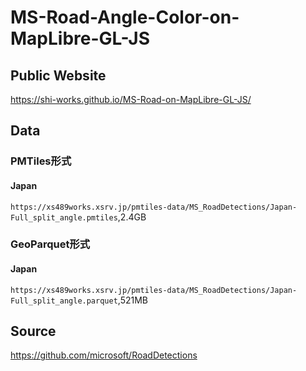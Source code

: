 # MS-Road-Angle-Color-on-MapLibre-GL-JS
## Public Website
https://shi-works.github.io/MS-Road-on-MapLibre-GL-JS/

## Data
### PMTiles形式
#### Japan
`https://xs489works.xsrv.jp/pmtiles-data/MS_RoadDetections/Japan-Full_split_angle.pmtiles`,2.4GB

### GeoParquet形式
#### Japan
`https://xs489works.xsrv.jp/pmtiles-data/MS_RoadDetections/Japan-Full_split_angle.parquet`,521MB

## Source
https://github.com/microsoft/RoadDetections
